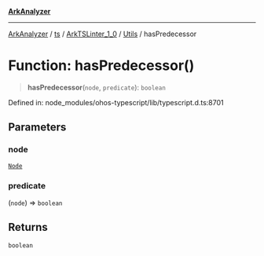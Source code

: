 [**ArkAnalyzer**](../../../../../../../../README.md)

***

[ArkAnalyzer](../../../../../../../../globals.md) / [ts](../../../../../README.md) / [ArkTSLinter\_1\_0](../../../README.md) / [Utils](../README.md) / hasPredecessor

# Function: hasPredecessor()

> **hasPredecessor**(`node`, `predicate`): `boolean`

Defined in: node\_modules/ohos-typescript/lib/typescript.d.ts:8701

## Parameters

### node

[`Node`](../../../../../interfaces/Node.md)

### predicate

(`node`) => `boolean`

## Returns

`boolean`
